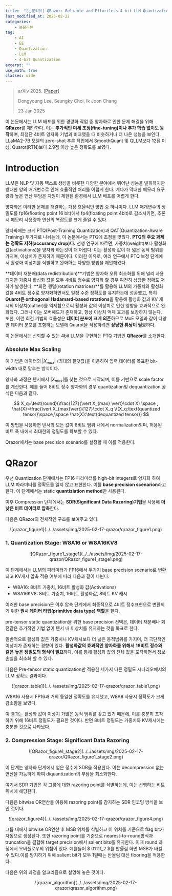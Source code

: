 ```yaml
---
title:  "[논문리뷰] QRazor: Reliable and Effortless 4-bit LLM Quantization by Significant Data Razoring"
last_modified_at: 2025-02-22
categories:
    - 논문리뷰
tag: 
    - AI
    - EE
    - Quantization
    - LLM
    - 4-bit Quantization
excerpt: ""
use_math: true
classes: wide
---
```


> arXiv 2025. [[Paper](https://arxiv.org/abs/2501.13331)]
>
> Dongyoung Lee, Seungky Choi, Ik Joon Chang
>
> 23 Jan 2025



이 논문에서는 LLM 배포를 위한 경량화 작업 중 양자화로 인한 문제 해결을 위해 **QRazor**를 제안한다. 이는 **추가적인 미세 조정(fine-tuning)이나 추가 학습 없이도 동작**하며, 최첨단 4비트 양자화 기법과 비교했을 때 비슷하거나 더 나은 성능을 보인다. LLaMA2-7B 모델의 zero-shot 추론 작업에서 SmoothQuant 및 QLLM보다 12점 이성, Quarot(RTN)보다 2.9점 이상 높은 정확도를 보였다.

# Introduction

LLM은 NLP 및 자동 텍스트 생성을 비롯한 다양한 분야에서 뛰어난 성능을 발휘하지만 방대한 양의 매개변수로 인해 효율적인 처리를 어렵게 한다. 게다가 막대한 메모리 요구량과 높은 연산 부담은 자원이 제한된 환경에서 LLM 배포를 어렵게 한다. 

 양자화은 이러한 문제를 해결하는 가장 효율적인 방법 중 하나이다. LLM 매개변수의 정밀도를 fp16(floating point 16 bit)에서 fp4(floating point 4bit)로 감소시키면, 추론시 메모리 사용량과 연산의 복잡도를 크게 줄일 수 있다.

 양자화에는 크게 PTQ(Post-Training Quantization)과 QAT(Quantization-Aware Training) 두가지로 나뉘는데, 이 논문에서는 PTQ에 초점을 맞췄다. **PTQ의 주요 과제는 정확도 저하(accurancy drop)다.** 선행 연구에 따르면, 가중치(weight)보다 활성화 값(activiations)을 양자화 하는것이 더 어렵다. 이는 활성화 값이 더 넓은 동적 범위를 가지며, 이상치가 존재하기 때문이다. 이러한 이유로, 여러 연구에서 PTQ 보정 단계에서 활성화 이상치를 식별하고 완화하는 다양한 방법을 제안해왔다.

 **데이터 재분배(data redistribution)**기법은 양자화 오류 최소화를 위해 널리 사용되지만 가중치 활성화 값을 모두 4비트 정수로 양자화 할 경우 여전히 상당한 정확도 저하가 발생한다. **회전 행렬(rotation matrices)**를 활용해 LLM의 가중치와 활성화 값을 4비트 정수로 양자화하면서도 일정 수준 정확도를 유지하는데 성공했고, 특히 **Quarot은 orthogonal Hadamard-based rotations**을 활용해 활성화 값과 KV 캐시의 이상치(outlier)를 억제함으로써 활성화 값의 이상치로 인한 영향을 효과적으로 완화했다. 그러나 이는 오버헤드가 존재하고, 항상 이상치 억제 효과를 보장하지 않는다. 또한, 이런 회전 기법의 효율성은 **데이터 분포에 크게 의존**하므로 MoE 모델과 같이 다양한 데이터 분포를 포함하는 모델에 Quarot을 적용하려면 **상당한 튜닝이 필요**하다.

 이 논문에서는 신뢰할 수 있는 4bit LLM을 구현하는 PTQ 기법인 **QRazor**를 소개한다. 

### Absolute Max Scaling

이 기법은 데이터의 $\vert X_{max} \vert$ (최대의 절댓값)을 이용하여 입력 데이터를 목표한 bit-width 내로 맞추는 방식이다.

양자화 과정은 텐서에서 $\vert X_{max} \vert$를 찾는 것으로 시작되며, 이를 기반으로 scale factor를 계산한다. 예를 들어 8비트 정수 양자화의 경우 quantization및 dequantization 공식은 다음과 같다.

<center>

$$
X_q=\text{round}(\frac{127}{\vert X_{max} \vert}\cdot X) \space , \hat{X}=\frac{\vert X_{max}\vert}{127}\cdot X_q \\(X_q:\text{quantized tensor}\space,\space \hat{X}:\text{dequantized tensor})
$$
</center>

이 방법을 사용하면 텐서의 모든 값이 8비트 범위 내에서 normalization되며, 허용된 비트 폭 내에서 최대한의 정밀도를 확보할 수 있다.

Qrazor에서는 base precision scenario를 설정할 때 이를 적용한다.

# QRazor

우선 Quantization 단계에서는 FP16 파라미터를 high-bit integers로 양자화 하여 LLM 파라미터를 정확도를 일지 않고 표현한다. 이를 **base precision scenarion**라고 한다. 이 단계에서는 static **quantiziation method**만 사용된다. 

이후 Compression 단계에서는 **SDR(Significant Data Razoring)기법**을 사용해 **더 낮은 비트 데이터로 압축**한다.

다음은 QRazor의 전체적인 구조를 보여주고 있다.

<center>![qrazor_figure1](../../assets/img/2025-02-17-qrazor/qrazor_figure1.png)</center>



###  1. Quantization Stage: W8A16 or W8A16KV8

<center>![QRazor_figure1_stage1](../../assets/img/2025-02-17-qrazor/QRazor_figure1_stage1.png)</center>



이 단계에서는 LLM의 파라미터가 FP16에서 두가지 base precision scenario로 변환되고 KV캐시 압축 적용 여부에 따라 다음과 같이 나뉜다.

- W8A16: 8비트 가중치, 16비트 활성화 값(Activations)
- W8A16KV8: 8비트 가중치, 16비트 활성화값, 8비트 KV 캐시

이러한 base precision은 이후 압축 단계에서 최종적으로 4비트 정수표현으로 변환되기 위한 **원시 데이터 타입(primitive data type) 역할**을 한다.

pre-tensor static quantization을 위한 base precision 선택은, 데이터 재분배나 회전같은 추가적인 기법 없이 텐서 내 이상치를 유지하는 것을 목표로 한다. 

일반적으로 활성화 값은 가중치나 KV캐시보다 더 넓은 동적범위를 가지며, 더 극단적인 이상치가 존재하는 경향이 있다. **활성화값의 효과적인 양자화를 위해서** **16비트 정수와 같은** **높은 정밀도의 형식이 필요**하다. 이를 통해 활성화 값의 전체 값을 포착하면서 정보 손실을 최소화 할 수 있다.

다음은 Pre-tensor static quantization만 적용한 세가지 다른 정밀도 시나리오에서의  LLM 정확도 결과이다.

<center>![qrazor_table1](../../assets/img/2025-02-17-qrazor/qrazor_table1.png)</center>



W8A16 사용시 FP16과 거의 동일한 정확도를 유지했고, W8A8 사용시 정확도가 크게 감소함을 보였다. 

이 결과는 활성화 값이 이상치 가많은 동적 범위를 갖고 있기 때문에, 이를 충분히 포착하기 위해 16비트 정밀도가 필요한 것이다. 반면 8비트 정밀도는 가중치와 KV캐시에는 충분한 것으로 나타났다.

### 2. Compression Stage: Significant Data Razoring

<center>![QRazor_figure1_stage2](../../assets/img/2025-02-17-qrazor/QRazor_figure1_stage2.png)</center>



이 단계는 양자화 단계에서 얻은 정수에 SDR을 적용한다. 이는 decompression 없는 연산을 가능하게 하여 diquantization의 부담을 최소화한다.

여기서 SDR 기법은 각 그룹에 대한 razoring point를 식별하는데, 이는 선행하는 비트 위치에 해당한다.

다음은 bitwise OR연산을 이용해 razoring point를 감지하는 SDR 인코딩 방식을 보인 것이다.

<center>![qrazor_figure4](../../assets/img/2025-02-17-qrazor/qrazor_figure4.png)</center>



그룹 내에서 bitwise OR연산 후 MSB 위치를 식별하고 이 위치를 기준으로 flag bit가 자동으로 생성된다. 또한 razoring point를 기준으로 nearest-to-round방식과 truncation을 결합해 target precision에서 salient bits를 유지한다. 이때 round 과정에서 오버플로우의 위험이 있다. 예를들어 $ 01111_2 $를 반올림 하면 MSB가 바뀔 수 있다.이를 방지하기 위해 salient bit가 모두 1일때는 반올림 대신 flooring을 적용한다.

다음은 위의 과정을 알고리즘으로 설명해 놓은 것이다.

<center>![qrazor_algorithm](../../assets/img/2025-02-17-qrazor/qrazor_algorithm.png)</center>



